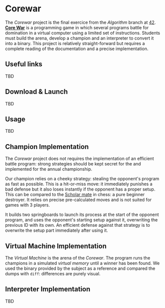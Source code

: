 # Corewar
The *Corewar* project is the final exercice from the *Algorithm* branch at [42]( https://www.42.fr ). [**Core War**](https://en.wikipedia.org/wiki/Core_War) is a programming game in which several programs battle for domination in a virtual computer using a limited set of instructions. Students must build the arena, develop a champion and an interpreter to convert it into a binary. This project is relatively straight-forward but requires a complete reading of the documentation and a precise implementation.

## Useful links

TBD

## Download & Launch

TBD

## Usage

TBD

## Champion Implementation
The *Corewar* project does not requires the implementation of an efficient battle program: strong strategies should be kept secret for the and implemented for the annual championship.

Our champion relies on a cheeky strategy: stealing the opponent's program as fast as possible. This is a hit-or-miss move: it immediately punishes a bad defense but it also loses instantly if the opponent has a proper setup. This can be compared to the [Scholar mate](https://en.wikipedia.org/wiki/Scholar%27s_mate) in chess: a pure beginner destroyer. It relies on precise pre-calculated moves and is not suited for games with 3 players.

It builds two springboards to launch its process at the start of the opponent program, and uses the opponent's starting setup against it, overwriting the previous ID with its own. An efficient defense against that strategy is to overwrite the setup part immediately after using it.

## Virtual Machine Implementation
The *Virtual Machine* is the arena of the *Corewar*. The program runs the champions in a simulated *virtual memory* until a winner has been found. We used the binary provided by the subject as a reference and compared the dumps with `diff`: differences are purely visual.

## Interpreter Implementation

TBD
